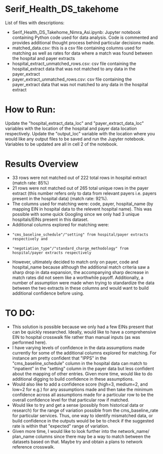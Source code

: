 # Serif_Health_DS_takehome
List of files with descriptions:
* Serif_Health_DS_Takehome_Nimra_Asi.ipynb: Jupyter notebook containing Python code used for data analysis. Code is commented and provides additional thought process behind particular decisions made.
* matched_data.csv: this is a csv file containing columns used for matching as well as rates for data where a match was found between the hospital and payer extracts
* hospital_extract_unmatched_rows.csv: csv file containing the hospital_extract data that was not matched to any data in the payer_extract
* payer_extract_unmatched_rows.csv: csv file containing the payer_extract data that was not matched to any data in the hospital extract

# How to Run:
Update the "hospital_extract_data_loc" and "payer_extract_data_loc" variables with the location of the hospital and payer data location respectively. Update the "output_loc" variable with the location where you would like any output files to be saved and run the Jupyter notebook. Variables to be updated are all in cell 2 of the notebook.

# Results Overview
* 33 rows were not matched out of 222 total rows in hospital extract (match rate: 85%)
* 21 rows were not matched out of 265 total unique rows in the payer extract (this number refers only to data from relevant payers i.e. payers present in the hospital data) (match rate: 92%).
* The columns used for matching were: code, payer, hospital_name (by mapping EIN in hospital data to the relevent hospital name). This was possible with some quick Googling since we only had 3 unique hospitals/EINs present in this dataset.
* Additional columns explored for matching were:
*     "cms_baseline_schedule"/"setting" from hospital/payer extracts respectively and
*     "negotiation_type"/"standard_charge_methodology" from hospital/payer extracts respectively
* However, ultimately decided to match only on payer, code and hospital_name because although the additional match criteria saw a sharp drop in data expansion, the accompanying sharp decrease in match rates did not seem like a worthwhile payoff. Additionally, a number of assumption were made when trying to standardize the data between the two extracts in these columns and would want to build additional confidence before using.

# TO DO:
* This solution is possible because we only had a few EINs present that can be quickly researched. Ideally, would like to have a comprehensive EIN to hospital crosswalk file rather than manual inputs (as was performed here).
* I have varying levels of confidence in the data assumptions made currently for some of the additional columns explored for matching. For instance am pretty confident that "IPPS" in the "cms_baseline_schedule" column in the hospital data can match to "inpatient" in the "setting" column in the payer data but less confident about the mapping of other entries. Given more time, would like to do additional digging to build confidence in these assumptions.
* Would also like to add a confidence score (high=3, medium=2, and low=2 for e.g.) for any assumptions made and then take the minimum confidence across all assumptions made for a particular row to be the overall confidence level for that particular row if matched.
* Would like to try and get a sense (possibly from historical data or research) for the range of variation possible from the cms_baseline_rate for particular services. Thus, one way to identify mismatched data, or build confidence in the outputs would be be to check if the suggested rate is within that "expected" range of variation.
* Given more time, I would like to look further into the network_name/ plan_name columns since there may be a way to match between the datasets based on that. Maybe try and obtain a plans to network reference crosswalk.
